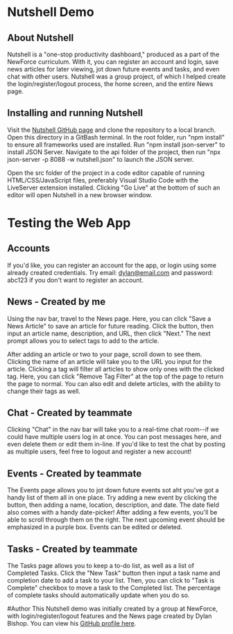 # Nutshell Demo

## About Nutshell
Nutshell is a "one-stop productivity dashboard," produced as a part of the NewForce curriculum. With it, you can register an account and login, save news articles for later viewing, jot down future events and tasks, and even chat with other users. Nutshell was a group project, of which I helped create the login/register/logout process, the home screen, and the entire News page. 

## Installing and running Nutshell
Visit the [Nutshell GitHub page](https://github.com/dylbyl/NutshellDemo/) and clone the repository to a local branch. Open this directory in a GitBash terminal. In the root folder, run "npm install" to ensure all frameworks used are installed. Run "npm install json-server" to install JSON Server. Navigate to the api folder of the project, then run "npx json-server -p 8088 -w nutshell.json" to launch the JSON server.

Open the src folder of the project in a code editor capable of running HTML/CSS/JavaScript files, preferably Visual Studio Code with the LiveServer extension installed. Clicking "Go Live" at the bottom of such an editor will open Nutshell in a new browser window.

# Testing the Web App
## Accounts
If you'd like, you can register an account for the app, or login using some already created credentials. Try email: dylan@email.com and password: abc123 if you don't want to register an account.

## News - Created by me
Using the nav bar, travel to the News page. Here, you can click "Save a News Article" to save an article for future reading. Click the button, then input an article name, description, and URL, then click "Next." The next prompt allows you to select tags to add to the article.

After adding an article or two to your page, scroll down to see them. Clicking the name of an article will take you to the URL you input for the article. Clicking a tag will filter all articles to show only ones with the clicked tag. Here, you can click "Remove Tag Filter" at the top of the page to return the page to normal. You can also edit and delete articles, with the ability to change their tags as well.

## Chat - Created by teammate
Clicking "Chat" in the nav bar will take you to a real-time chat room--if we could have multiple users log in at once. You can post messages here, and even delete them or edit them in-line. If you'd like to test the chat by posting as multiple users, feel free to logout and register a new account!

## Events - Created by teammate
The Events page allows you to jot down future events sot aht you've got a handy list of them all in one place. Try adding a new event by clicking the button, then adding a name, location, description, and date. The date field also comes with a handy date-picker! After adding a few events, you'll be able to scroll through them on the right. The next upcoming event should be emphasized in a purple box. Events can be edited or deleted.

## Tasks - Created by teammate
The Tasks page allows you to keep a to-do list, as well as a list of Completed Tasks. Click the "New Task" button then input a task name and completion date to add a task to your list. Then, you can click to "Task is Complete" checkbox to move a task to the Completed list. The percentage of complete tasks should automatically update when you do so.

#Author
This Nutshell demo was initially created by a group at NewForce, with login/register/logout features and the News page created by Dylan Bishop. You can view his [GitHub profile here](https://github.com/dylbyl/).
